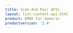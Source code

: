 ```yaml
---
title: Scan And Pair APIs
layout: list-content-api.html
product: EMDK For Xamarin
productversion: '2.4'
---
```

















